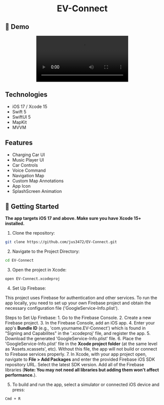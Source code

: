 <h1 align="center">EV-Connect</h1>

## 📱 Demo

<div align="center">
  <video src="https://github.com/user-attachments/assets/53881228-d2f5-4920-981d-80b903971fe6" />
</div>

## Technologies

- iOS 17 / Xcode 15
- Swift 5
- SwiftUI 5
- MapKit
- MVVM

## Features

- Charging Car UI
- Music Player UI
- Car Controls
- Voice Command
- Navigation Map
- Custom Map Annotations
- App Icon
- SplashScreen Animation

## 🚀 Getting Started

**The app targets iOS 17 and above. Make sure you have Xcode 15+ installed.**

1. Clone the repository:

```sh
git clone https://github.com/jus3472/EV-Connect.git
```

2. Navigate to the Project Directory:

```sh
cd EV-Connect
```

3. Open the project in Xcode:

```sh
open EV-Connect.xcodeproj
```

4. Set Up Firebase:

This project uses Firebase for authentication and other services. To run the app locally, you need to set up your own Firebase project and obtain the necessary configuration file ('GoogleService-Info.plist').

Steps to Set Up Firebase:
    1. Go to the Firebase Console.
    2. Create a new Firebase project.
    3. In the Firebase Console, add an iOS app.
    4. Enter your app's **Bundle ID** (e.g., 'com.yourname.EV-Connect') which is found in "Signing and Capabilites" in the '.xcodeproj' file, and register the app.
    5. Download the generated 'GoogleService-Info.plist' file.
    6. Place the 'GoogleService-Info.plist' file in the **Xcode project folder** (at the same level as 'Assets.xcassets', etc). Without this file, the app will not build or connect to Firebase services properly.
    7. In Xcode, with your app project open, navigate to **File > Add Packages** and enter the provided Firebase iOS SDK repository URL. Select the latest SDK version. Add all of the Firebase libraries (**Note: You may not need all libraries but adding them won't affect performance.**).

5. To build and run the app, select a simulator or connected iOS device and press:

```sh
Cmd + R
```
